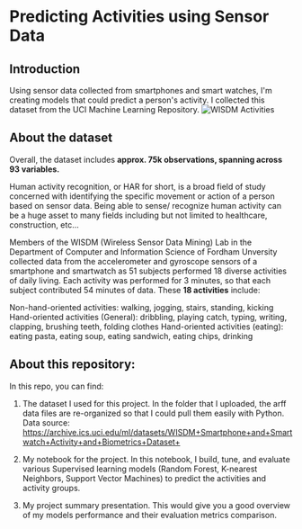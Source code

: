 # Predicting Activities using Sensor Data 

## Introduction
Using sensor data collected from smartphones and smart watches, I'm creating models that could predict a person's activity. I collected this dataset from the UCI Machine Learning Repository.
![WISDM Activities](https://github.com/mnnguyen2/WISDM/blob/master/WISDM%20Activities.png)

## About the dataset

Overall, the dataset includes **approx. 75k observations, spanning across 93 variables.**  

Human activity recognition, or HAR for short, is a broad field of study concerned with identifying the specific movement or action of a person based on sensor data. Being able to sense/ recognize human activity can be a huge asset to many fields including but not limited to healthcare, construction, etc...

Members of the WISDM (Wireless Sensor Data Mining) Lab in the Department of Computer and Information Science of Fordham Unversity collected data from the accelerometer and gyroscope sensors of a smartphone and smartwatch as 51 subjects performed 18 diverse activities of daily living. Each activity was performed for 3 minutes, so that each subject contributed 54 minutes of data. These **18 activities** include:

Non-hand-oriented activities: walking, jogging, stairs, standing, kicking
Hand-oriented activities (General): dribbling, playing catch, typing, writing, clapping, brushing teeth, folding clothes
Hand-oriented activities (eating): eating pasta, eating soup, eating sandwich, eating chips, drinking

## About this repository:

In this repo, you can find:
1. The dataset I used for this project. In the folder that I uploaded, the arff data files are re-organized so that I could pull them easily with Python. Data source: https://archive.ics.uci.edu/ml/datasets/WISDM+Smartphone+and+Smartwatch+Activity+and+Biometrics+Dataset+

2. My notebook for the project. In this notebook, I build, tune, and evaluate various Supervised learning models (Random Forest, K-nearest Neighbors, Support Vector Machines) to predict the activities and activity groups. 

3. My project summary presentation. This would give you a good overview of my models performance and their evaluation metrics comparison. 


